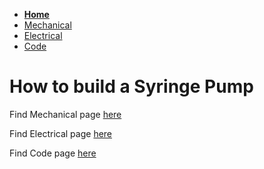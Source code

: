 - **[Home](/Thompson-Syringe-Pump/index)**
- [Mechanical](/Thompson-Syringe-Pump/index)
- [Electrical](/Thompson-Syringe-Pump/index)
- [Code](/Thompson-Syringe-Pump/index)

# How to build a Syringe Pump

Find Mechanical page [here](/Thompson-Syringe-Pump/mechanical)

Find Electrical page [here](/Thompson-Syringe-Pump/electrical)

Find Code page [here](/Thompson-Syringe-Pump/code)

